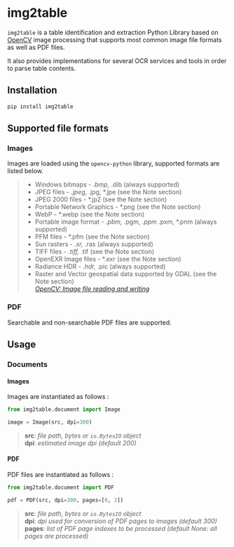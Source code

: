 # img2table

`img2table` is a table identification and extraction Python Library based on [OpenCV](https://opencv.org/) image 
processing that supports most common image file formats as well as PDF files.

It also provides implementations for several OCR services and tools in order to parse table contents.

## Installation
```python
pip install img2table
```

## Supported file formats

### Images

Images are loaded using the `opencv-python` library, supported formats are listed below.

<blockquote>
<ul>
<li>Windows bitmaps - <em>.bmp, </em>.dib (always supported)</li>
<li>JPEG files - <em>.jpeg, </em>.jpg, *.jpe (see the Note section)</li>
<li>JPEG 2000 files - *.jp2 (see the Note section)</li>
<li>Portable Network Graphics - *.png (see the Note section)</li>
<li>WebP - *.webp (see the Note section)</li>
<li>Portable image format - <em>.pbm, </em>.pgm, <em>.ppm </em>.pxm, *.pnm (always supported)</li>
<li>PFM files - *.pfm (see the Note section)</li>
<li>Sun rasters - <em>.sr, </em>.ras (always supported)</li>
<li>TIFF files - <em>.tiff, </em>.tif (see the Note section)</li>
<li>OpenEXR Image files - *.exr (see the Note section)</li>
<li>Radiance HDR - <em>.hdr, </em>.pic (always supported)</li>
<li>Raster and Vector geospatial data supported by GDAL (see the Note section)<br>
<cite><a href="https://docs.opencv.org/4.2.0/d4/da8/group__imgcodecs.html#ga288b8b3da0892bd651fce07b3bbd3a56">OpenCV: Image file reading and writing</a></cite></li>
</ul>
</blockquote>

### PDF 

Searchable and non-searchable PDF files are supported.

## Usage

### Documents

#### Images
Images are instantiated as follows :
```python
from img2table.document import Image

image = Image(src, dpi=300)
```
>**src**: *file path, bytes or `io.BytesIO` object*<br>
>**dpi**: *estimated image dpi (default 200)*

#### PDF
PDF files are instantiated as follows :
```python
from img2table.document import PDF

pdf = PDF(src, dpi=300, pages=[0, 2])
```
>**src**: *file path, bytes or `io.BytesIO` object*<br>
>**dpi**: *dpi used for conversion of PDF pages to images (default 300)*<br>
>**pages**: *list of PDF page indexes to be processed (default None: all pages are processed)*
